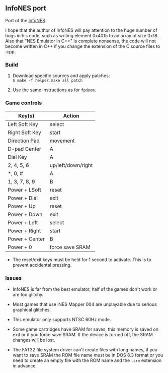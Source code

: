 ## InfoNES port

Port of the [InfoNES](https://github.com/jay-kumogata/InfoNES).

I hope that the author of InfoNES will pay attention to the huge number of bugs in his code, such as writing element 0x4015 to an array of size 0x18. Also that "NES Emulator in C++" is complete nonsense, the code will not become written in C++ if you change the extension of the C source files to .cpp.

### Build

1. Download specific sources and apply patches:  
`$ make -f helper.make all patch`

2. Use the same instructions as for `fpdoom`.

### Game controls

| Key(s)         | Action             |
|----------------|--------------------|
| Left Soft Key  | select             |
| Right Soft Key | start              |
| Direction Pad  | movement           |
| D-pad Center   | A                  |
| Dial Key       | A                  |
| 2, 4, 5, 6     | up/left/down/right |
| *, 0, #        | A                  |
| 1, 3, 7, 8, 9  | B                  |
| Power + LSoft  | reset              |
| Power + Dial   | exit               |
| Power + Up     | reset              |
| Power + Down   | exit               |
| Power + Left   | select             |
| Power + Right  | start              |
| Power + Center | B                  |
| Power + 0      | force save SRAM    |

* The reset/exit keys must be held for 1 second to activate. This is to prevent accidental pressing.

### Issues

* InfoNES is far from the best emulator, half of the games don't work or are too glitchy.

* Most games that use iNES Mapper 004 are unplayable due to serious graphical glitches.

* This emulator only supports NTSC 60Hz mode.

* Some game cartridges have SRAM for saves, this memory is saved on exit or if you force save SRAM. If the device is turned off, the SRAM changes will be lost.

* The FAT32 file system driver can't create files with long names, if you want to save SRAM the ROM file name must be in DOS 8.3 format or you need to create an empty file with the ROM name and the `.srm` extension in advance.

